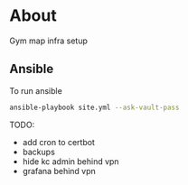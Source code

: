 # About

Gym map infra setup

## Ansible

To run ansible

```bash
ansible-playbook site.yml --ask-vault-pass
```

TODO:

- add cron to certbot
- backups
- hide kc admin behind vpn
- grafana behind vpn
